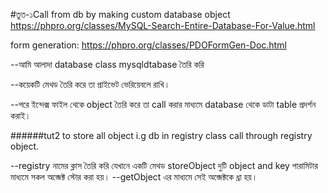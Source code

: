 #তুত-১Call from db by making custom database object
https://phpro.org/classes/MySQL-Search-Entire-Database-For-Value.html

form generation:
https://phpro.org/classes/PDOFormGen-Doc.html

--আমি আলাদা database class mysqldtabase তৈরি করি

--কয়েকটি মেথড তৈরি করে তা প্রাইভেট ভেরিয়েবলে রাখি।

--পরে ইন্দেক্স ফাইল থেকে object তৈরি করে তা call করার মাধ্যমে database থেকে ডাটা table প্রদর্শন করাই।

######tut2 to store all object i.g db in registry class call through registry object.

  --registry নামের ক্লাস তৈরি করি যেখানে একটি মেথড  storeObject দুটি object and key পারামিটার
  মাধ্যমে সকল অব্জেক্ট স্টোর করা হয়।
  --getObject এর মাধ্যমে সেই অব্জেক্টকে ধ্রা হয়।
